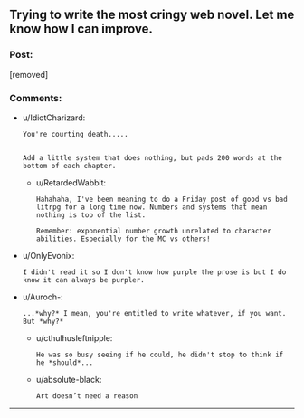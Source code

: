 ## Trying to write the most cringy web novel. Let me know how I can improve.

### Post:

[removed]

### Comments:

- u/IdiotCharizard:
  ```
  You're courting death.....


  Add a little system that does nothing, but pads 200 words at the bottom of each chapter.
  ```

  - u/RetardedWabbit:
    ```
    Hahahaha, I've been meaning to do a Friday post of good vs bad litrpg for a long time now. Numbers and systems that mean nothing is top of the list.

    Remember: exponential number growth unrelated to character abilities. Especially for the MC vs others!
    ```

- u/OnlyEvonix:
  ```
  I didn't read it so I don't know how purple the prose is but I do know it can always be purpler.
  ```

- u/Auroch-:
  ```
  ...*why?* I mean, you're entitled to write whatever, if you want. But *why?*
  ```

  - u/cthulhusleftnipple:
    ```
    He was so busy seeing if he could, he didn't stop to think if he *should*...
    ```

  - u/absolute-black:
    ```
    Art doesn’t need a reason
    ```

---

